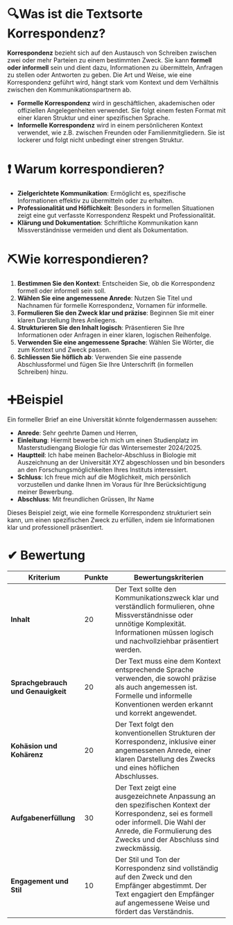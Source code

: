 # 🔍Was ist die Textsorte Korrespondenz?

**Korrespondenz** bezieht sich auf den Austausch von Schreiben zwischen zwei oder mehr Parteien zu einem bestimmten Zweck. Sie kann **formell oder informell** sein und dient dazu, Informationen zu übermitteln, Anfragen zu stellen oder Antworten zu geben. Die Art und Weise, wie eine Korrespondenz geführt wird, hängt stark vom Kontext und dem Verhältnis zwischen den Kommunikationspartnern ab.

- **Formelle Korrespondenz** wird in geschäftlichen, akademischen oder offiziellen Angelegenheiten verwendet. Sie folgt einem festen Format mit einer klaren Struktur und einer spezifischen Sprache.
- **Informelle Korrespondenz** wird in einem persönlicheren Kontext verwendet, wie z.B. zwischen Freunden oder Familienmitgliedern. Sie ist lockerer und folgt nicht unbedingt einer strengen Struktur.

# ❗ Warum korrespondieren?

- **Zielgerichtete Kommunikation**: Ermöglicht es, spezifische Informationen effektiv zu übermitteln oder zu erhalten.
- **Professionalität und Höflichkeit**: Besonders in formellen Situationen zeigt eine gut verfasste Korrespondenz Respekt und Professionalität.
- **Klärung und Dokumentation**: Schriftliche Kommunikation kann Missverständnisse vermeiden und dient als Dokumentation.

# ⛏Wie korrespondieren?

1. **Bestimmen Sie den Kontext**: Entscheiden Sie, ob die Korrespondenz formell oder informell sein soll.
2. **Wählen Sie eine angemessene Anrede**: Nutzen Sie Titel und Nachnamen für formelle Korrespondenz, Vornamen für informelle.
3. **Formulieren Sie den Zweck klar und präzise**: Beginnen Sie mit einer klaren Darstellung Ihres Anliegens.
4. **Strukturieren Sie den Inhalt logisch**: Präsentieren Sie Ihre Informationen oder Anfragen in einer klaren, logischen Reihenfolge.
5. **Verwenden Sie eine angemessene Sprache**: Wählen Sie Wörter, die zum Kontext und Zweck passen.
6. **Schliessen Sie höflich ab**: Verwenden Sie eine passende Abschlussformel und fügen Sie Ihre Unterschrift (in formellen Schreiben) hinzu.

# ➕Beispiel

Ein formeller Brief an eine Universität könnte folgendermassen aussehen:

- **Anrede**: Sehr geehrte Damen und Herren,
- **Einleitung**: Hiermit bewerbe ich mich um einen Studienplatz im Masterstudiengang Biologie für das Wintersemester 2024/2025.
- **Hauptteil**: Ich habe meinen Bachelor-Abschluss in Biologie mit Auszeichnung an der Universität XYZ abgeschlossen und bin besonders an den Forschungsmöglichkeiten Ihres Instituts interessiert.
- **Schluss**: Ich freue mich auf die Möglichkeit, mich persönlich vorzustellen und danke Ihnen im Voraus für Ihre Berücksichtigung meiner Bewerbung.
- **Abschluss**: Mit freundlichen Grüssen, Ihr Name

Dieses Beispiel zeigt, wie eine formelle Korrespondenz strukturiert sein kann, um einen spezifischen Zweck zu erfüllen, indem sie Informationen klar und professionell präsentiert.

# ✔ Bewertung

| Kriterium                          | Punkte | Bewertungskriterien                                                                                                                                                                                            |
| ---------------------------------- | ------ | -------------------------------------------------------------------------------------------------------------------------------------------------------------------------------------------------------------- |
| **Inhalt**                         | 20     | Der Text sollte den Kommunikationszweck klar und verständlich formulieren, ohne Missverständnisse oder unnötige Komplexität. Informationen müssen logisch und nachvollziehbar präsentiert werden.              |
| **Sprachgebrauch und Genauigkeit** | 20     | Der Text muss eine dem Kontext entsprechende Sprache verwenden, die sowohl präzise als auch angemessen ist. Formelle und informelle Konventionen werden erkannt und korrekt angewendet.                        |
| **Kohäsion und Kohärenz**          | 20     | Der Text folgt den konventionellen Strukturen der Korrespondenz, inklusive einer angemessenen Anrede, einer klaren Darstellung des Zwecks und eines höflichen Abschlusses.                                     |
| **Aufgabenerfüllung**              | 30     | Der Text zeigt eine ausgezeichnete Anpassung an den spezifischen Kontext der Korrespondenz, sei es formell oder informell. Die Wahl der Anrede, die Formulierung des Zwecks und der Abschluss sind zweckmässig. |
| **Engagement und Stil**            | 10     | Der Stil und Ton der Korrespondenz sind vollständig auf den Zweck und den Empfänger abgestimmt. Der Text engagiert den Empfänger auf angemessene Weise und fördert das Verständnis.                            |